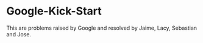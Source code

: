 # Google-Kick-Start

This are problems raised by Google and resolved by Jaime, Lacy, Sebastian and Jose.
